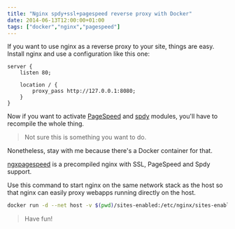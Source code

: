 ```yaml
---
title: "Nginx spdy+ssl+pagespeed reverse proxy with Docker"
date: 2014-06-13T12:00:00+01:00
tags: ["docker","nginx","pagespeed"]
---
```


If you want to use nginx as a reverse proxy to your site, things are easy. Install nginx and use a configuration like this one:

```
server {
    listen 80;

    location / {
        proxy_pass http://127.0.0.1:8080;
    }
}
```

Now if you want to activate <a href="https://developers.google.com/speed/pagespeed/">PageSpeed</a> and <a href="http://en.wikipedia.org/wiki/SPDY">spdy</a> modules, you'll have to recompile the whole thing.

<blockquote>
  Not sure this is something you want to do.
</blockquote>

Nonetheless, stay with me because there's a Docker container for that.

<a href="https://github.com/dgageot/ngxpagespeed">ngxpagespeed</a> is a precompiled nginx with SSL, PageSpeed and Spdy support.

Use this command to start nginx on the same network stack as the host so that nginx can easily proxy webapps running directly on the host.

```bash
docker run -d --net host -v $(pwd)/sites-enabled:/etc/nginx/sites-enabled dgageot/ngxpagespeed
```

<blockquote>
  Have fun!
</blockquote>
